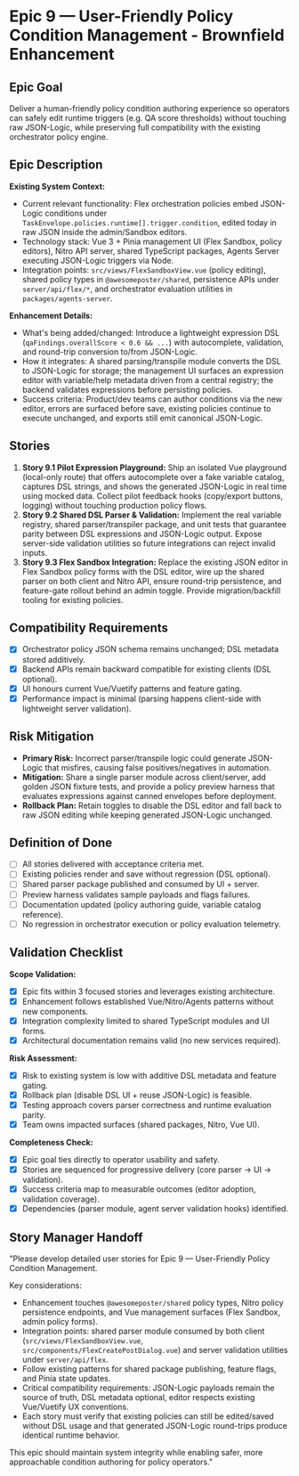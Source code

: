 # Epic 9 — User-Friendly Policy Condition Management - Brownfield Enhancement

## Epic Goal
Deliver a human-friendly policy condition authoring experience so operators can safely edit runtime triggers (e.g. QA score thresholds) without touching raw JSON-Logic, while preserving full compatibility with the existing orchestrator policy engine.

## Epic Description

**Existing System Context:**
- Current relevant functionality: Flex orchestration policies embed JSON-Logic conditions under `TaskEnvelope.policies.runtime[].trigger.condition`, edited today in raw JSON inside the admin/Sandbox editors.
- Technology stack: Vue 3 + Pinia management UI (Flex Sandbox, policy editors), Nitro API server, shared TypeScript packages, Agents Server executing JSON-Logic triggers via Node.
- Integration points: `src/views/FlexSandboxView.vue` (policy editing), shared policy types in `@awesomeposter/shared`, persistence APIs under `server/api/flex/*`, and orchestrator evaluation utilities in `packages/agents-server`.

**Enhancement Details:**
- What's being added/changed: Introduce a lightweight expression DSL (`qaFindings.overallScore < 0.6 && ...`) with autocomplete, validation, and round-trip conversion to/from JSON-Logic.
- How it integrates: A shared parsing/transpile module converts the DSL to JSON-Logic for storage; the management UI surfaces an expression editor with variable/help metadata driven from a central registry; the backend validates expressions before persisting policies.
- Success criteria: Product/dev teams can author conditions via the new editor, errors are surfaced before save, existing policies continue to execute unchanged, and exports still emit canonical JSON-Logic.

## Stories
1. **Story 9.1 Pilot Expression Playground:** Ship an isolated Vue playground (local-only route) that offers autocomplete over a fake variable catalog, captures DSL strings, and shows the generated JSON-Logic in real time using mocked data. Collect pilot feedback hooks (copy/export buttons, logging) without touching production policy flows.
2. **Story 9.2 Shared DSL Parser & Validation:** Implement the real variable registry, shared parser/transpiler package, and unit tests that guarantee parity between DSL expressions and JSON-Logic output. Expose server-side validation utilities so future integrations can reject invalid inputs.
3. **Story 9.3 Flex Sandbox Integration:** Replace the existing JSON editor in Flex Sandbox policy forms with the DSL editor, wire up the shared parser on both client and Nitro API, ensure round-trip persistence, and feature-gate rollout behind an admin toggle. Provide migration/backfill tooling for existing policies.

## Compatibility Requirements
- [x] Orchestrator policy JSON schema remains unchanged; DSL metadata stored additively.
- [x] Backend APIs remain backward compatible for existing clients (DSL optional).
- [x] UI honours current Vue/Vuetify patterns and feature gating.
- [x] Performance impact is minimal (parsing happens client-side with lightweight server validation).

## Risk Mitigation
- **Primary Risk:** Incorrect parser/transpile logic could generate JSON-Logic that misfires, causing false positives/negatives in automation.
- **Mitigation:** Share a single parser module across client/server, add golden JSON fixture tests, and provide a policy preview harness that evaluates expressions against canned envelopes before deployment.
- **Rollback Plan:** Retain toggles to disable the DSL editor and fall back to raw JSON editing while keeping generated JSON-Logic unchanged.

## Definition of Done
- [ ] All stories delivered with acceptance criteria met.
- [ ] Existing policies render and save without regression (DSL optional).
- [ ] Shared parser package published and consumed by UI + server.
- [ ] Preview harness validates sample payloads and flags failures.
- [ ] Documentation updated (policy authoring guide, variable catalog reference).
- [ ] No regression in orchestrator execution or policy evaluation telemetry.

## Validation Checklist

**Scope Validation:**
- [x] Epic fits within 3 focused stories and leverages existing architecture.
- [x] Enhancement follows established Vue/Nitro/Agents patterns without new components.
- [x] Integration complexity limited to shared TypeScript modules and UI forms.
- [x] Architectural documentation remains valid (no new services required).

**Risk Assessment:**
- [x] Risk to existing system is low with additive DSL metadata and feature gating.
- [x] Rollback plan (disable DSL UI + reuse JSON-Logic) is feasible.
- [x] Testing approach covers parser correctness and runtime evaluation parity.
- [x] Team owns impacted surfaces (shared packages, Nitro, Vue UI).

**Completeness Check:**
- [x] Epic goal ties directly to operator usability and safety.
- [x] Stories are sequenced for progressive delivery (core parser → UI → validation).
- [x] Success criteria map to measurable outcomes (editor adoption, validation coverage).
- [x] Dependencies (parser module, agent server validation hooks) identified.

## Story Manager Handoff
"Please develop detailed user stories for Epic 9 — User-Friendly Policy Condition Management.

Key considerations:
- Enhancement touches `@awesomeposter/shared` policy types, Nitro policy persistence endpoints, and Vue management surfaces (Flex Sandbox, admin policy forms).
- Integration points: shared parser module consumed by both client (`src/views/FlexSandboxView.vue`, `src/components/FlexCreatePostDialog.vue`) and server validation utilities under `server/api/flex`.
- Follow existing patterns for shared package publishing, feature flags, and Pinia state updates.
- Critical compatibility requirements: JSON-Logic payloads remain the source of truth, DSL metadata optional, editor respects existing Vue/Vuetify UX conventions.
- Each story must verify that existing policies can still be edited/saved without DSL usage and that generated JSON-Logic round-trips produce identical runtime behavior.

This epic should maintain system integrity while enabling safer, more approachable condition authoring for policy operators."
